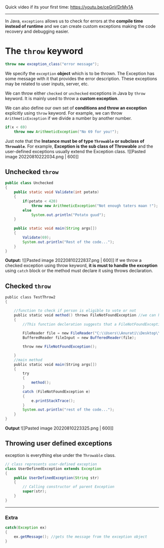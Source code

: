 Quick video if its your first time: https://youtu.be/ceGnVDrMy1A

--- 

In Java, `exceptions` allows us to check for errors at the **compile time instead of runtime** and we can create custom exceptions making the code recovery and debugging easier.

# The `throw` keyword
```java
throw new exception_class("error message");
```
We specify the `exception` **object** which is to be thrown. The Exception has some message with it that provides the error description. These exceptions may be related to user inputs, server, etc.

We can throw either `checked` or `unchecked` exceptions in Java by `throw` keyword. It is mainly used to throw a **custom exception**.

We can also define our own set of **conditions and throw an exception** explicitly using `throw` keyword. For example, we can throw `ArithmeticException` if we divide a number by another number.
```java
if(x < 69)
	throw new ArithmeticException("No 69 for you!");
```

Just note that the **Instance must be of type `Throwable` or subclass of `Throwable`**. For example, **Exception is the sub class of Throwable** and the user-defined exceptions usually extend the Exception class.
![[Pasted image 20220810222034.png | 600]]

## Unchecked `throw`
```java
public class Unchecked
{
	public static void Validate(int potato)
	{
		if(potato < 420)
			throw new ArithmeticException("Not enough taters maan !");
		else
			System.out.println("Potato guud");
	}
	
	public static void main(String args[])
	{
		Validate(69);
		System.out.println("Rest of the code...");
	}
}
```
**Output:**
![[Pasted image 20220810222837.png | 600]]
If we throw a checked exception using throw keyword, **it is must to handle the exception** using `catch` block or the method must declare it using throws declaration.

## Checked `throw`
```java
public class TestThrow2 
{   

	//function to check if person is eligible to vote or not   
	public static void method() throws FileNotFoundException //we can have multiple exception types here, seperated by a comma
	{  
		//This function decleration suggests that a FileNotFoundException might occcur in this function
		
		FileReader file = new FileReader("C:\\Users\\Anurati\\Desktop\\abc.txt");  
		BufferedReader fileInput = new BufferedReader(file);  

	    throw new FileNotFoundException();  

    }  
    //main method  
    public static void main(String args[])
    {  
	    try  
		{  
	        method();  
        }   
        catch (FileNotFoundException e)   
        {  
	        e.printStackTrace();  
        }  
		System.out.println("rest of the code...");    
    }    
}
```
**Output**
![[Pasted image 20220810223325.png | 600]]

## Throwing user defined exceptions
exception is everything else under the `Throwable` class.
```java
// class represents user-defined exception
class UserDefinedException extends Exception
{
	public UserDefinedException(String str)
	{
		// Calling constructor of parent Exception
		super(str);
	}
}
```

---
### Extra
```java
catch(Exception ex)
{
	ex.getMessage(); //gets the message from the exception object
}
```